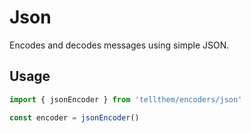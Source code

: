 # Json

Encodes and decodes messages using simple JSON.

## Usage

```ts
import { jsonEncoder } from 'tellthem/encoders/json'

const encoder = jsonEncoder()
```

